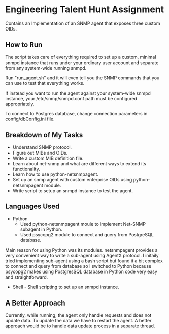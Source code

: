 # Engineering Talent Hunt Assignment

Contains an Implementation of an SNMP agent that exposes three custom OIDs.

## How to Run

The script takes care of everything required to set up a custom, minimal snmpd instance that runs under your ordinary user account and separate from any system-wide running snmpd.

Run "run_agent.sh" and it will even tell you the SNMP commands that you can use to test that everything works.

If instead you want to run the agent against your system-wide snmpd instance, your /etc/snmp/snmpd.conf path must be configured appropriately.

To connect to Postgres database, change connection parameters in config/dbConfig.ini file.

## Breakdown of My Tasks

- Understand SNMP protocol.
- Figure out MIBs and OIDs.
- Write a custom MIB definition file.
- Learn about net-snmp and what are different ways to extend its functionality.
- Learn how to use python-netsnmpagent.
- Set up an snmp agent with custom enterprise OIDs using python-netsnmpagent module.
- Write script to setup an snmpd instance to test the agent.

## Languages Used

- Python 
  - Used python-netsnmpagent moule to implement Net-SNMP subagent in Python. 
  - Used psycopg2 module to connect and query from PostgreSQL database.

Main reason for using Python was its modules.
netsnmpagent provides a very convenient way to write a sub-agent using AgentX protocol.
I initaily tried implementing sub-agent using a bash script but found it a bit complex to connect and query from database so I switched to Python because psycopg2 makes using PostgresSQL database in Python code very easy and straightforward.

- Shell - Shell scripting to set up an snmpd instance.

## A Better Approach

Currently, while running, the agent only handle requests and does not update data. To update the data we have to restart the agent. A better approach would be to handle data update process in a separate thread.
